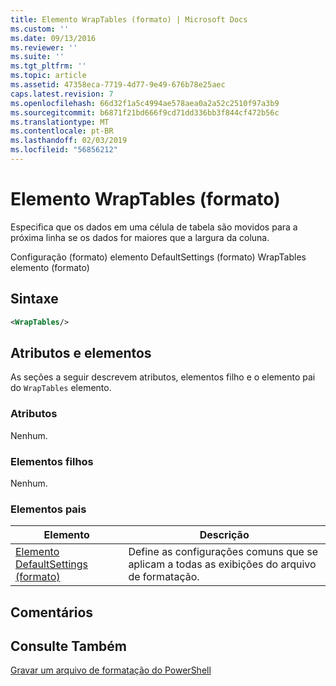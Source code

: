 ```yaml
---
title: Elemento WrapTables (formato) | Microsoft Docs
ms.custom: ''
ms.date: 09/13/2016
ms.reviewer: ''
ms.suite: ''
ms.tgt_pltfrm: ''
ms.topic: article
ms.assetid: 47358eca-7719-4d77-9e49-676b78e25aec
caps.latest.revision: 7
ms.openlocfilehash: 66d32f1a5c4994ae578aea0a2a52c2510f97a3b9
ms.sourcegitcommit: b6871f21bd666f9cd71dd336bb3f844cf472b56c
ms.translationtype: MT
ms.contentlocale: pt-BR
ms.lasthandoff: 02/03/2019
ms.locfileid: "56856212"
---
```

# <a name="wraptables-element-format"></a>Elemento WrapTables (formato)

Especifica que os dados em uma célula de tabela são movidos para a próxima linha se os dados for maiores que a largura da coluna.

Configuração (formato) elemento DefaultSettings (formato) WrapTables elemento (formato)

## <a name="syntax"></a>Sintaxe

```xml
<WrapTables/>
```

## <a name="attributes-and-elements"></a>Atributos e elementos

As seções a seguir descrevem atributos, elementos filho e o elemento pai do `WrapTables` elemento.

### <a name="attributes"></a>Atributos

Nenhum.

### <a name="child-elements"></a>Elementos filhos

Nenhum.

### <a name="parent-elements"></a>Elementos pais

|Elemento|Descrição|
|-------------|-----------------|
|[Elemento DefaultSettings (formato)](./defaultsettings-element-format.md)|Define as configurações comuns que se aplicam a todas as exibições do arquivo de formatação.|

## <a name="remarks"></a>Comentários

## <a name="see-also"></a>Consulte Também

[Gravar um arquivo de formatação do PowerShell](./writing-a-powershell-formatting-file.md)
